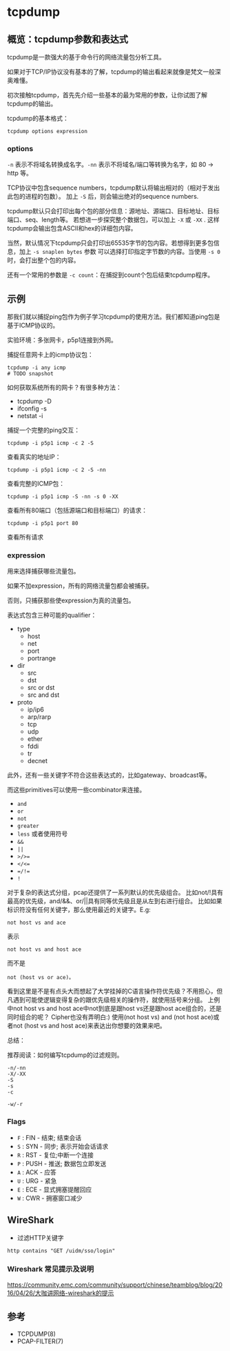 # tcpdump

## 概览：tcpdump参数和表达式

tcpdump是一款强大的基于命令行的网络流量包分析工具。

如果对于TCP/IP协议没有基本的了解，tcpdump的输出看起来就像是梵文一般深奥难懂。

初次接触tcpdump，首先先介绍一些基本的最为常用的参数，让你试图了解tcpdump的输出。

tcpdump的基本格式：

```
tcpdump options expression
```

### options

`-n` 表示不将域名转换成名字。`-nn` 表示不将域名/端口等转换为名字，如 80 -> http 等。

TCP协议中包含sequence numbers，tcpdump默认将输出相对的（相对于发出此包的进程的包数）。
加上 `-S` 后，则会输出绝对的sequence numbers.

tcpdump默认只会打印出每个包的部分信息：源地址、源端口、目标地址、目标端口、seq、length等。
若想进一步探究整个数据包，可以加上 `-X` 或 `-XX` . 这样tcpdump会输出包含ASCII和hex的详细包内容。

当然，默认情况下tcpdump只会打印出65535字节的包内容。若想得到更多包信息，加上 `-s snaplen bytes` 参数
可以选择打印指定字节数的内容。当使用 `-s 0` 时，会打出整个包的内容。

还有一个常用的参数是 `-c count`：在捕捉到count个包后结束tcpdump程序。

## 示例

那我们就以捕捉ping包作为例子学习tcpdump的使用方法。我们都知道ping包是基于ICMP协议的。

实验环境：多张网卡，p5p1连接到外网。

捕捉任意网卡上的icmp协议包：

```
tcpdump -i any icmp
# TODO snapshot
```

如何获取系统所有的网卡？有很多种方法：

* tcpdump -D
* ifconfig -s
* netstat -i

捕捉一个完整的ping交互：

```
tcpdump -i p5p1 icmp -c 2 -S
```

查看真实的地址IP：

```
tcpdump -i p5p1 icmp -c 2 -S -nn
```

查看完整的ICMP包：

```
tcpdump -i p5p1 icmp -S -nn -s 0 -XX
```

查看所有80端口（包括源端口和目标端口）的请求：

```
tcpdump -i p5p1 port 80
```

查看所有请求

### expression

用来选择捕获哪些流量包。

如果不加expression，所有的网络流量包都会被捕获。

否则，只捕获那些使expression为真的流量包。

表达式包含三种可能的qualifier：
* type
    * host
    * net
    * port
    * portrange
* dir
    * src
    * dst
    * src or dst
    * src and dst
* proto
    * ip/ip6
    * arp/rarp
    * tcp
    * udp
    * ether
    * fddi
    * tr
    * decnet

此外，还有一些关键字不符合这些表达式的，比如gateway、broadcast等。

而这些primitives可以使用一些combinator来连接。
* `and`
* `or`
* `not`
* `greater`
* `less`
或者使用符号
* `&&`
* `||`
* `>/>=`
* `</<=`
* `=/!=`
* `!`

对于复杂的表达式分组，pcap还提供了一系列默认的优先级组合。
比如not/!具有最高的优先级，and/&&、or/||具有同等优先级且是从左到右进行组合。
比如如果标识符没有任何关键字，那么使用最近的关键字。E.g:

```
not host vs and ace
```

表示

```
not host vs and host ace
```

而不是

```
not (host vs or ace)。
```

看到这里是不是有点头大而想起了大学挂掉的C语言操作符优先级？不用担心，但凡遇到可能使逻辑变得复杂的跟优先级相关的操作符，就使用括号来分组。
上例中not host vs and host ace中not到底是跟host vs还是跟host ace组合的，还是同时组合的呢？
Cipher也没有弄明白:)
使用(not host vs) and (not host ace)或者not (host vs and host ace)来表达出你想要的效果来吧。

总结：

推荐阅读：如何编写tcpdump的过滤规则。

```
-n/-nn
-X/-XX
-S
-s
-c

-w/-r
```

### Flags

* `F` : FIN - 结束; 结束会话
* `S` : SYN - 同步; 表示开始会话请求
* `R` : RST - 复位;中断一个连接
* `P` : PUSH - 推送; 数据包立即发送
* `A` : ACK - 应答
* `U` : URG - 紧急
* `E` : ECE - 显式拥塞提醒回应
* `W` : CWR - 拥塞窗口减少

## WireShark

* 过滤HTTP关键字

```
http contains "GET /uidm/sso/login"
```

### Wireshark 常见提示及说明

https://community.emc.com/community/support/chinese/teamblog/blog/2016/04/26/大咖讲网络-wireshark的提示

## 参考

* TCPDUMP(8)
* PCAP-FILTER(7)
